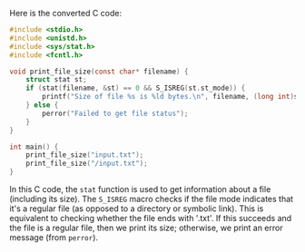 Here is the converted C code:

```c
#include <stdio.h>
#include <unistd.h>
#include <sys/stat.h>
#include <fcntl.h>

void print_file_size(const char* filename) {
    struct stat st;
    if (stat(filename, &st) == 0 && S_ISREG(st.st_mode)) {
        printf("Size of file %s is %ld bytes.\n", filename, (long int)st.st_size);
    } else {
        perror("Failed to get file status");
    }
}

int main() {
    print_file_size("input.txt");
    print_file_size("/input.txt");
}
```
In this C code, the `stat` function is used to get information about a file (including its size). The `S_ISREG` macro checks if the file mode indicates that it's a regular file (as opposed to a directory or symbolic link). This is equivalent to checking whether the file ends with '.txt'. If this succeeds and the file is a regular file, then we print its size; otherwise, we print an error message (from `perror`).

